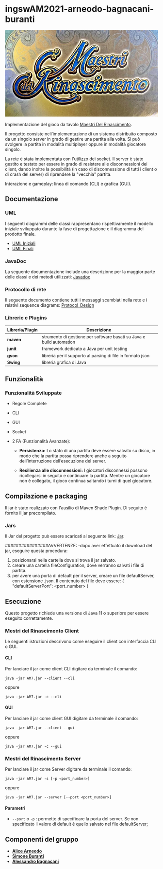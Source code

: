 # ingswAM2021-arneodo-bagnacani-buranti

![alt text](src/main/resources/resources/title.jpg)

Implementazione del gioco da tavolo [Maestri Del Rinascimento](http://www.craniocreations.it/prodotto/masters-of-renaissance/).

Il progetto consiste nell’implementazione di un sistema distribuito composto da un singolo server in grado di gestire una partita alla volta.
Si può svolgere la partita in modalità multiplayer oppure in modalità giocatore singolo.

La rete è stata implementata con l'utilizzo dei socket.
Il server è stato gestito e testato per essere in grado di resistere alle disconnessioni dei client, dando inoltre la possibilità 
(in caso di disconnessione di tutti i client o di crash del server) di riprendere la "vecchia" partita.

Interazione e gameplay: linea di comando (CLI) e grafica (GUI).

## Documentazione

### UML
I seguenti diagrammi delle classi rappresentano rispettivamente il modello iniziale sviluppato durante la fase di progettazione e il diagramma del prodotto finale.
- [UML Iniziali](https://github.com/SimoneBuranti/ingswAM2021-arneodo-bagnacani-buranti/blob/master/deliveries/initialUML.pdf)
- [UML Finali](https://github.com/SimoneBuranti/ingswAM2021-arneodo-bagnacani-buranti/blob/master/deliveries/finalUML.pdf)

### JavaDoc
La seguente documentazione include una descrizione per la maggior parte delle classi e dei metodi utilizzati:
[Javadoc](https://github.com/SimoneBuranti/ingswAM2021-arneodo-bagnacani-buranti/tree/master/JAVADOC)

### Protocollo di rete
Il seguente documento contiene tutti i messaggi scambiati nella rete e i relativi sequence diagrams: 
[Protocol_Design](https://github.com/SimoneBuranti/ingswAM2021-arneodo-bagnacani-buranti/blob/master/deliveries/Message_design_final.pdf)

### Librerie e Plugins
|Libreria/Plugin|Descrizione|
|---------------|-----------|
|__maven__|strumento di gestione per software basati su Java e build automation|
|__junit__|framework dedicato a Java per unit testing|
|__gson__|libreria per il supporto al parsing di file in formato json|
|__Swing__|libreria grafica di Java|


## Funzionalità
### Funzionalità Sviluppate
- Regole Complete
- CLI

- GUI

- Socket

- 2 FA (Funzionalità Avanzate):
    - __Persistenza:__ Lo stato di una partita deve essere salvato su disco, 
    in modo che la partita possa riprendere anche a seguito dell’interruzione dell’esecuzione del server.
    
    - __Resilienza alle disconnessioni:__ I giocatori disconnessi possono ricollegarsi in seguito e continuare la partita. 
    Mentre un giocatore non è collegato, il gioco continua saltando i turni di quel giocatore.


## Compilazione e packaging
Il jar è stato realizzato con l'ausilio di Maven Shade Plugin.
Di seguito è fornito il jar precompilato.

### Jars
Il Jar del progetto può essere scaricati al seguente link: [Jar]().

################AVVERTENZE:
-dopo aver effettuato il download del jar, eseguire questa procedura:
1) posizionarsi nella cartella dove si trova il jar salvato.
2) creare una cartella fileConfiguration, dove verranno salvati i file di partita.
3) per avere una porta di default per il server, creare un file defaultServer, con estensione .json.
    Il contenuto del file deve essere: 
   {
   "defaultServerPort": <port_number>
   }


## Esecuzione
Questo progetto richiede una versione di Java 11 o superiore per essere eseguito correttamente.

### Mestri del Rinascimento Client
Le seguenti istruzioni descrivono come eseguire il client con interfaccia CLI o GUI.

#### CLI
Per lanciare il jar come client CLI digitare da terminale il comando:
```
java -jar AM7.jar --client --cli

```
oppure

```
java -jar AM7.jar -c --cli

```

#### GUI
Per lanciare il jar come client GUI digitare da terminale il comando:

```
java -jar AM7.jar --client --gui

```
oppure

```
java -jar AM7.jar -c --gui

```

### Mestri del Rinascimento Server
Per lanciare il jar come Server digitare da terminale il comando:
```
java -jar AM7.jar -s [-p <port_number>]

```
oppure

```
java -jar AM7.jar --server [--port <port_number>]   

```
#### Parametri
- `--port` o `-p` : permette di specificare la porta del server. Se non specificato il valore di default è quello salvato nel file defaultServer;

## Componenti del gruppo
- [__Alice Arneodo__](https://github.com/AliceArni)
- [__Simone Buranti__](https://github.com/SimoneBuranti)
- [__Alessandro Bagnacani__](https://github.com/Bagnuz)
